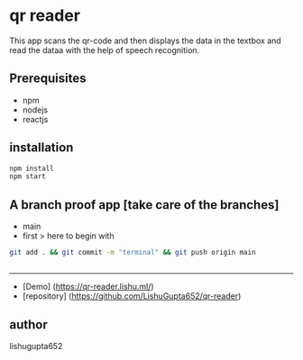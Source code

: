 # qr reader

This app scans the qr-code and then displays the data in the textbox and read the dataa with the help of speech recognition.

## Prerequisites

- npm
- nodejs
- reactjs

## installation

```bash
npm install
npm start
```

## A branch proof app [take care of the branches]

- main
- first > here to begin with

```bash
git add . && git commit -m "terminal" && git push origin main
```

##

---

- [Demo] (https://qr-reader.lishu.ml/)
- [repository] (https://github.com/LishuGupta652/qr-reader)

## author

lishugupta652
